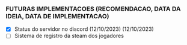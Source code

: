 ### FUTURAS IMPLEMENTACOES (RECOMENDACAO, DATA DA IDEIA, DATA DE IMPLEMENTACAO)
- [X] Status do servidor no discord (12/10/2023) (12/10/2023)
- [ ] Sistema de registro da steam dos jogadores